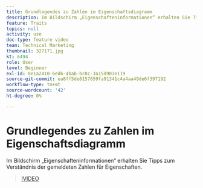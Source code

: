 ```yaml
---
title: Grundlegendes zu Zahlen im Eigenschaftsdiagramm
description: Im Bildschirm „Eigenschafteninformationen“ erhalten Sie Tipps zum Verständnis der gemeldeten Zahlen für Eigenschaften.
feature: Traits
topics: null
activity: use
doc-type: feature video
team: Technical Marketing
thumbnail: 327171.jpg
kt: 6494
role: User
level: Beginner
exl-id: 8e1a2410-6ed6-4bab-bc8c-3a15d903e119
source-git-commit: ea8ff5de0157659fa91341c4a4aa49de6f397192
workflow-type: tm+mt
source-wordcount: '42'
ht-degree: 0%

---
```


# Grundlegendes zu Zahlen im Eigenschaftsdiagramm

Im Bildschirm „Eigenschafteninformationen“ erhalten Sie Tipps zum Verständnis der gemeldeten Zahlen für Eigenschaften.

>[!VIDEO](https://video.tv.adobe.com/v/327171/?quality=12&learn=on)
